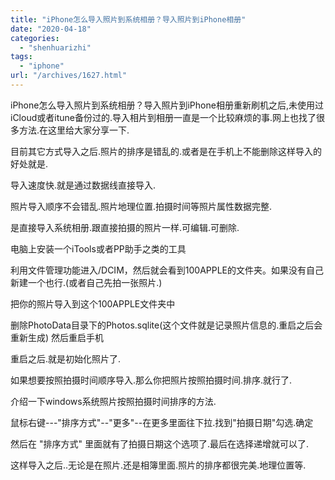 ```yaml
---
title: "iPhone怎么导入照片到系统相册？导入照片到iPhone相册"
date: "2020-04-18"
categories: 
  - "shenhuarizhi"
tags: 
  - "iphone"
url: "/archives/1627.html"
---
```


iPhone怎么导入照片到系统相册？导入照片到iPhone相册重新刷机之后,未使用过iCloud或者itune备份过的.导入相片到相册一直是一个比较麻烦的事.网上也找了很多方法.在这里给大家分享一下.

目前其它方式导入之后.照片的排序是错乱的.或者是在手机上不能删除这样导入的好处就是.

导入速度快.就是通过数据线直接导入.

照片导入顺序不会错乱.照片地理位置.拍摄时间等照片属性数据完整.

是直接导入系统相册.跟直接拍摄的照片一样.可编辑.可删除.

电脑上安装一个iTools或者PP助手之类的工具

利用文件管理功能进入/DCIM，然后就会看到100APPLE的文件夹。如果没有自己新建一个也行.(或者自己先拍一张照片.)

把你的照片导入到这个100APPLE文件夹中

删除PhotoData目录下的Photos.sqlite(这个文件就是记录照片信息的.重启之后会重新生成) 然后重启手机

重启之后.就是初始化照片了.

如果想要按照拍摄时间顺序导入.那么你把照片按照拍摄时间.排序.就行了.

介绍一下windows系统照片按照拍摄时间排序的方法.

鼠标右键---"排序方式"--"更多"--在更多里面往下拉.找到"拍摄日期"勾选.确定

然后在 "排序方式" 里面就有了拍摄日期这个选项了.最后在选择递增就可以了.

这样导入之后..无论是在照片.还是相簿里面.照片的排序都很完美.地理位置等.
